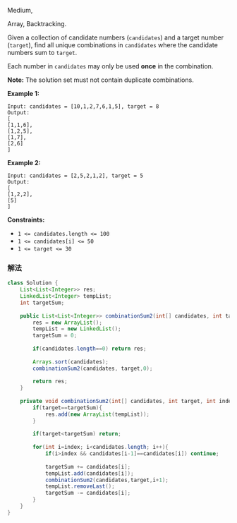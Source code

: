 Medium,  

Array, Backtracking.

Given a collection of candidate numbers (`candidates`) and a target number (`target`), find all unique combinations in `candidates` where the candidate numbers sum to `target`.

Each number in `candidates` may only be used **once** in the combination.

**Note:** The solution set must not contain duplicate combinations.

**Example 1:**

```
Input: candidates = [10,1,2,7,6,1,5], target = 8
Output:
[
[1,1,6],
[1,2,5],
[1,7],
[2,6]
]

```

**Example 2:**

```
Input: candidates = [2,5,2,1,2], target = 5
Output:
[
[1,2,2],
[5]
]

```

**Constraints:**

- `1 <= candidates.length <= 100`
- `1 <= candidates[i] <= 50`
- `1 <= target <= 30`

### 解法

```java
class Solution {
    List<List<Integer>> res;
    LinkedList<Integer> tempList;
    int targetSum;
    
    public List<List<Integer>> combinationSum2(int[] candidates, int target) {
        res = new ArrayList();
        tempList = new LinkedList();
        targetSum = 0;
        
        if(candidates.length==0) return res;
        
        Arrays.sort(candidates);
        combinationSum2(candidates, target,0);
        
        return res;
    }
    
    private void combinationSum2(int[] candidates, int target, int index){
        if(target==targetSum){
            res.add(new ArrayList(tempList));
        }
        
        if(target<targetSum) return;
        
        for(int i=index; i<candidates.length; i++){   
            if(i>index && candidates[i-1]==candidates[i]) continue;
            
            targetSum += candidates[i];
            tempList.add(candidates[i]);
            combinationSum2(candidates,target,i+1);
            tempList.removeLast();
            targetSum -= candidates[i];
        }
    }
}
```
